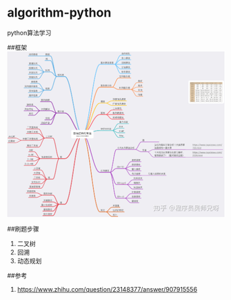 # algorithm-python
python算法学习

##框架
![avatar](arch.jpg)

##刷题步骤
1. 二叉树
2. 回溯
3. 动态规划

##参考
1. https://www.zhihu.com/question/23148377/answer/907915556
